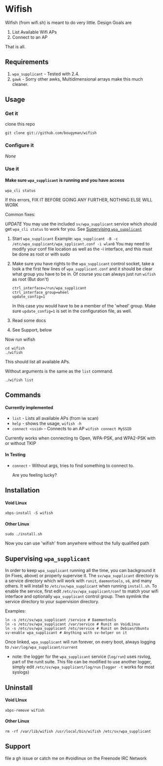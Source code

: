 # Wifish

Wifish (from wifi.sh) is meant to do very little. Design Goals are

1. List Available Wifi APs
2. Connect to an AP

That is all.

## Requirements

1. `wpa_supplicant` - Tested with 2.4.
2. `gawk` - Sorry other awks, Multidimensional arrays make this much cleaner.

## Usage

### Get it
clone this repo
```
git clone git://github.com/bougyman/wifish
```

### Configure it

*None*


### Use it

#### Make sure `wpa_supplicant` is running and you have access

```
wpa_cli status
```

If this errors, FIX IT BEFORE GOING ANY FURTHER, NOTHING ELSE WILL WORK

Common fixes:

*UPDATE* You may use the included `sv/wpa_supplicant` service which should get `wpa_cli status` to 
work for you. See <a href="#supervising-wpa_supplicant">Supervising `wpa_supplicant`</a>

1. Start `wpa_supplicant` Example: `wpa_supplicant -B -c /etc/wpa_supplicant/wpa_spplicant.conf -i wlan0`
   You may need to modify your conf file location as well as the -i interface, and this must be done as root or with sudo
2. Make sure you have rights to the `wpa_supplicant` control socket, take a look a the first few lines of `wpa_supplicant.conf`
   and it should be clear what group you have to be in. Of course you can always just run `wifish` as root (But don't)

   ```
   ctrl_interface=/run/wpa_supplicant
   ctrl_interface_group=wheel
   update_config=1
   ``` 

   In this case you would have to be a member of the 'wheel' group. Make sure `update_config=1` is set in the configuration file, as well.
3. Read some docs
4. See Support, below

Now run wifish

```
cd wifish
./wifish
```

This should list all available APs.

Without arguments is the same as the `list` command.

```
./wifish list
```

## Commands

#### Currently implemented

* `list` - Lists all available APs (from iw scan)
* `help` - shows the usage, `wifish -h`
* `connect <ssid>` - Connects to an AP
  `wifish connect MySSID`

Currently works when connecting to Open, WPA-PSK, and WPA2-PSK with or without TKIP

#### In Testing

* `connect` - Without args, tries to find something to connect to.

  Are you feeling lucky?

## Installation

#### Void Linux

`xbps-install -S wifish`

#### Other Linux

```
sudo ./install.sh
```

Now you can use 'wifish' from anywhere without the fully qualified path

## Supervising `wpa_supplicant`

In order to keep `wpa_supplicant` running all the time, you can background it (in Fixes, above) or
properly supervise it. The `sv/wpa_supplicant` directory is a service directory which will work
with `runit`, `daemontools`, `s6`, and many others. It will install to `/etc/sv/wpa_supplicant` 
when running `install.sh`. To enable the service, first edit `/etc/sv/wpa_supplicant/conf` to match
your wifi interface and optionally `wpa_supplicant` control group. Then symlink the service directory
to your supervision directory.

Examples:

```
ln -s /etc/sv/wpa_supplicant /service # Daemontools
ln -s /etc/sv/wpa_supplicant /var/service # Runit on VoidLinux
ln -s /etc/sv/wpa_supplicant /etc/service # Runit on Debian/Ubuntu
sv-enable wpa_supplicant # Anything with sv-helper on it
```

Once linked, `wpa_supplicant` will run forever, on every boot, always logging to `/var/log/wpa_supplicant/current`

* note: the logger for the `wpa_supplicant` service (`log/run`) uses rsvlog, part of the runit suite. This file can be modified
        to use another logger, simply edit `/etc/sv/wpa_supplicant/log/run` (`logger -t` works for most syslogs)

## Uninstall

#### Void LInux

`xbps-remove wifish`

#### Other Linux

```
rm -rf /var/lib/wifish /usr/local/bin/wifish /etc/sv/wpa_supplicant
```

## Support

file a gh issue or catch me on #voidlinux on the Freenode IRC Network
